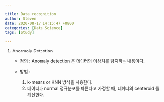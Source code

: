 ```yaml
---

title: Data recognition
author: Steven
date: 2020-08-17 14:15:47 +0800
categories: [Data Science]
tags: [Study]

---
```


1. Anormaly Detection 

   - 정의 : Anomaly detection 은 데이터의 이상치를 탐지하는 내용이다. 

   - 방법 : 
     1. k-means or KNN 방식을 사용한다. 
     2. 데이터가 normal 정규분포를 따른다고 가정할 때, 데이터의 centeroid 를 계산한다.